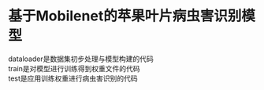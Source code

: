 # 基于Mobilenet的苹果叶片病虫害识别模型  
dataloader是数据集初步处理与模型构建的代码  
train是对模型进行训练得到权重文件的代码  
test是应用训练权重进行病虫害识别的代码  
